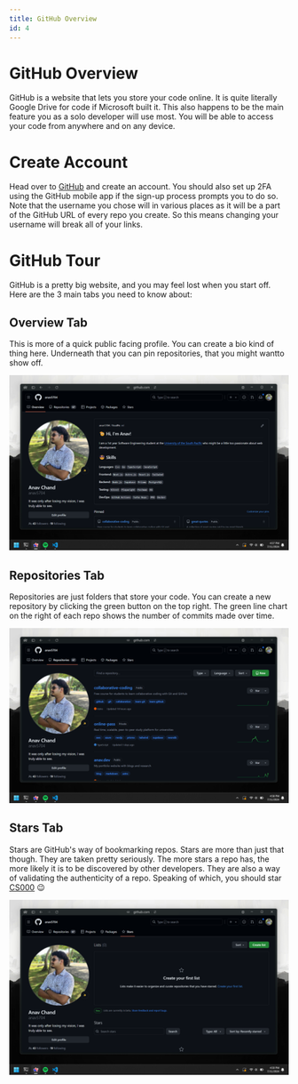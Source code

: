 ```yaml
---
title: GitHub Overview
id: 4
---
```


# GitHub Overview

GitHub is a website that lets you store your code online. It is quite literally Google Drive for code if Microsoft built it. This also happens to be the main feature you as a solo developer will use most. You will be able to access your code from anywhere and on any device.

# Create Account

Head over to [GitHub](https://github.com) and create an account. You should also set up 2FA using the GitHub mobile app if the sign-up process prompts you to do so. Note that the username you chose will in various places as it will be a part of the GitHub URL of every repo you create. So this means changing your username will break all of your links.

# GitHub Tour

GitHub is a pretty big website, and you may feel lost when you start off. Here are the 3 main tabs you need to know about:

## Overview Tab

This is more of a quick public facing profile. You can create a bio kind of thing here. Underneath that you can pin repositories, that you might wantto show off.

![Overview Tab](./images/github-overview-tab.png)

## Repositories Tab

Repositories are just folders that store your code. You can create a new repository by clicking the green button on the top right. The green line chart on the right of each repo shows the number of commits made over time.

![Repositories Tab](./images/github-repo-tab.png)

## Stars Tab

Stars are GitHub's way of bookmarking repos. Stars are more than just that though. They are taken pretty seriously. The more stars a repo has, the more likely it is to be discovered by other developers. They are also a way of validating the authenticity of a repo. Speaking of which, you should star [CS000](https://github.com/anav5704/collaborative-coding) 😉

![Stars Tab](./images/github-stars-tab.png)
